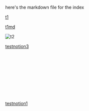 here's the markdown file for the index


[t1](Test1)


[t1md](Test1.md)

![t2](Test2)





[testnotion3](testnotion3export/testnotion3%206ed2313897c9435d8d99a18da5a422e3.md)



<br/>

<br/>
<br/>
<br/>
<br/>
<br/>
<br/>
<br/>


[testnotion1](testnotion1%2095d95d352cbe4030830a72a5766afd06.md)


<br/>
<br/>
<br/>
<br/>
<br/>
<br/>
<br/>
